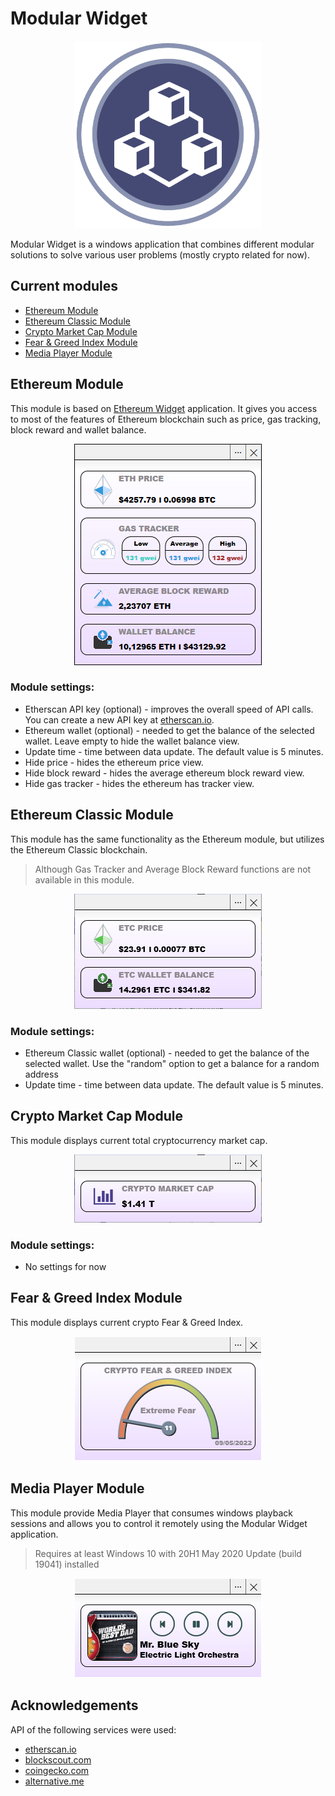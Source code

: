 # Modular Widget

  <p align="center">
    <img src="ModularWidget/Images/logo.png" width="300"> 
  </p>

Modular Widget is a windows application that combines different modular solutions to solve various user problems (mostly crypto related for now).

## Current modules
* [Ethereum Module](#ethereum-module)
* [Ethereum Classic Module](#ethereum-classic-module)
* [Crypto Market Cap Module](#crypto-market-cap-module)
* [Fear & Greed Index Module](#fear--greed-index-module)
* [Media Player Module](#media-player-module)

## Ethereum Module
This module is based on [Ethereum Widget](https://github.com/Ko1ors/Ethereum-Widget) application. It gives you access to most of the features of Ethereum blockchain such as price, gas tracking, block reward and wallet balance.

  <p align="center">
    <img src="ModularWidget/Images/ethereum-module.png" width="300"> 
  </p>

### Module settings:
* Etherscan API key (optional) - improves the overall speed of API calls. You can create a new API key at [etherscan.io](https://etherscan.io/myapikey).
* Ethereum wallet (optional) - needed to get the balance of the selected wallet. Leave empty to hide the wallet balance view.
* Update time - time between data update. The default value is 5 minutes.
* Hide price - hides the ethereum price view.
* Hide block reward - hides the average ethereum block reward view.
* Hide gas tracker - hides the ethereum has tracker view.


## Ethereum Classic Module
This module has the same functionality as the Ethereum module, but utilizes the Ethereum Classic blockchain. 
> Although Gas Tracker and Average Block Reward functions are not available in this module.

  <p align="center">
    <img src="ModularWidget/Images/ethereum-classic-module.png" width="300"> 
  </p>

### Module settings:
* Ethereum Classic wallet (optional) - needed to get the balance of the selected wallet. Use the "random" option to get a balance for a random address
* Update time - time between data update. The default value is 5 minutes.

## Crypto Market Cap Module
This module displays current total cryptocurrency market cap.

  <p align="center">
    <img src="ModularWidget/Images/crypto-market-cap-module.png" width="300"> 
  </p>
  
### Module settings:
* No settings for now

## Fear & Greed Index Module
This module displays current crypto Fear & Greed Index.

  <p align="center">
    <img src="ModularWidget/Images/fear--greed-index-module.png" width="300"> 
  </p>

## Media Player Module
This module provide Media Player that consumes windows playback sessions and allows you to control it remotely using the Modular Widget application. 
> Requires at least Windows 10 with 20H1 May 2020 Update (build 19041) installed

  <p align="center">
    <img src="ModularWidget/Images/media-player-module.png" width="300"> 
  </p>
  
  ## Acknowledgements
  API of the following services were used:
  * [etherscan.io](https://etherscan.io/)
  * [blockscout.com](https://blockscout.com/)
  * [coingecko.com](https://coingecko.com/)
  * [alternative.me](https://alternative.me/)





